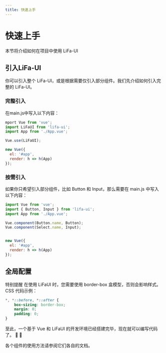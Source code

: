 ```yaml
---
title: 快速上手
---
```


# 快速上手

本节将介绍如何在项目中使用 LiFa-UI

## 引入LiFa-UI

你可以引入整个 LiFa-UI，或是根据需要仅引入部分组件。我们先介绍如何引入完整的 LiFa-UI。


### 完整引入

在main.js中写入以下内容：

```javascript
mport Vue from 'vue';
import LiFaUI from 'lifa-ui';
import App from './App.vue';

Vue.use(LiFaUI);

new Vue({
  el: '#app',
  render: h => h(App)
});
```

### 按需引入
如果你只希望引入部分组件，比如 Button 和 Input，那么需要在 main.js 中写入以下内容：

```javascript
import Vue from 'vue';
import { Button, Input } from 'lifa-ui';
import App from './App.vue';

Vue.component(Button.name, Button);
Vue.component(Select.name, Input);


new Vue({
  el: '#app',
  render: h => h(App)
});
```

## 全局配置
特别提醒
在使用 LiFaUI 时，您需要使用 border-box 盒模型，否则会影响样式。CSS 代码示例：
```css
*, *::before, *::after {
    box-sizing: border-box;
    margin: 0;
    padding: 0;
}
```
至此，一个基于 Vue 和 LiFaUI 的开发环境已经搭建完毕，现在就可以编写代码了。 🎉 🎉

各个组件的使用方法请参阅它们各自的文档。